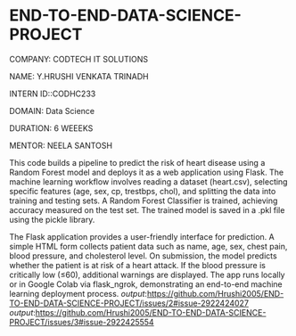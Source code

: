 # END-TO-END-DATA-SCIENCE-PROJECT
COMPANY: CODTECH IT SOLUTIONS

NAME: Y.HRUSHI VENKATA TRINADH

INTERN ID::CODHC233

DOMAIN: Data Science

DURATION: 6 WEEEKS

MENTOR: NEELA SANTOSH

This code builds a pipeline to predict the risk of heart disease using a Random Forest model and deploys it as a web application using Flask. The machine learning workflow involves reading a dataset (heart.csv), selecting specific features (age, sex, cp, trestbps, chol), and splitting the data into training and testing sets. A Random Forest Classifier is trained, achieving accuracy measured on the test set. The trained model is saved in a .pkl file using the pickle library.

The Flask application provides a user-friendly interface for prediction. A simple HTML form collects patient data such as name, age, sex, chest pain, blood pressure, and cholesterol level. On submission, the model predicts whether the patient is at risk of a heart attack. If the blood pressure is critically low (≤60), additional warnings are displayed. The app runs locally or in Google Colab via flask_ngrok, demonstrating an end-to-end machine learning deployment process.
*output*:https://github.com/Hrushi2005/END-TO-END-DATA-SCIENCE-PROJECT/issues/2#issue-2922424027
*output*:https://github.com/Hrushi2005/END-TO-END-DATA-SCIENCE-PROJECT/issues/3#issue-2922425554

